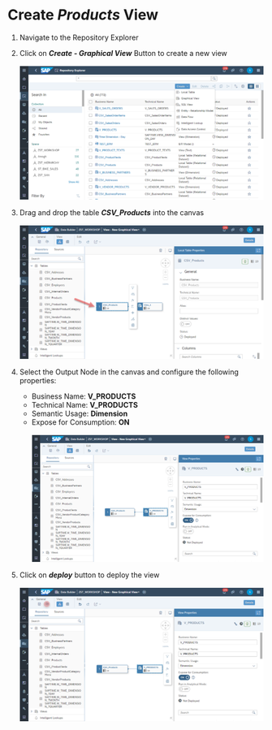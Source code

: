 # Create <i>Products</i> View


1. Navigate to the Repository Explorer
2. Click on <b><i>Create - Graphical View</i></b> Button to create a new view
   <br><br>![](/exercises/ex1/images/create_in_repository_explorer.png)
  
3. Drag and drop the table <b><i>CSV_Products</i></b> into the canvas
   <br><br>![](../images/create_products_dimension_01.png)
4. Select the Output Node in the canvas and configure the following properties:
    - Business Name: <b>V_PRODUCTS</b>
    - Technical Name: <b>V_PRODUCTS</b>
    - Semantic Usage: <b>Dimension</b>
    - Expose for Consumption: <b>ON</b>
    <br><br>![](../images/create_products_dimension_02.png)

5. Click on <b><i>deploy</i></b> button to deploy the view
  <br><br>![](../images/create_products_dimension_03.png)
